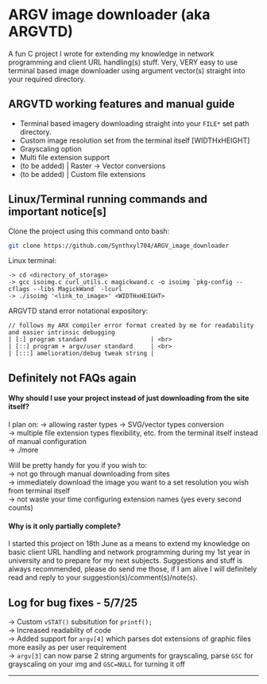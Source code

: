 
# ARGV image downloader (aka ARGVTD)
A fun C project I wrote for extending my knowledge in network programming and client URL handling(s) stuff.
Very, VERY easy to use terminal based image downloader using argument vector(s) straight into your required directory.

## ARGVTD working features and manual guide
- Terminal based imagery downloading straight into your `FILE*` set path directory. <br>
- Custom image resolution set from the terminal itself [WIDTHxHEIGHT]
- Grayscaling option
- Multi file extension support
- (to be added) | Raster -> Vector conversions
- (to be added) | Custom file extensions

## Linux/Terminal running commands and important notice[s]

Clone the project using this command onto bash:
```bash
git clone https://github.com/Synthxyl704/ARGV_image_downloader
```

Linux terminal:
```
-> cd <directory_of_storage>
-> gcc isoimg.c curl_utils.c magickwand.c -o isoimg `pkg-config --cflags --libs MagickWand` -lcurl
-> ./isoimg '<link_to_image>' <WIDTHxHEIGHT>
```

ARGVTD stand error notational expository:
```
// follows my ARX compiler error format created by me for readability and easier intrinsic debugging
| [:] program standard                  | <br>
| [::] program + argv/user standard     | <br>
| [:::] amelioration/debug tweak string |       
```

## Definitely not FAQs again

#### Why should I use your project instead of just downloading from the site itself?

I plan on:
-> allowing raster types -> SVG/vector types conversion <br>
-> multiple file extension types flexibility, etc. from the terminal itself instead of manual configuration <br>
-> ./more <br>

Will be pretty handy for you if you wish to: <br>
-> not go through manual downloading from sites <br>
-> immediately download the image you want to a set resolution you wish from terminal itself <br>
-> not waste your time configuring extension names (yes every second counts) <br>

#### Why is it only partially complete?

I started this project on 18th June as a means to extend my knowledge on basic client URL handling and network programming during my 1st year in university and to prepare for my next subjects.
Suggestions and stuff is always recommended, please do send me those, if I am alive I will definitely read and reply to your suggestion(s)/comment(s)/note(s).

## Log for bug fixes - 5/7/25

-> Custom `vSTAT()` subsitution for `printf();` <br>
-> Increased readablity of code <br>
-> Added support for `argv[4]` which parses dot extensions of graphic files more easily as per user requirement <br>
-> `argv[3]` can now parse 2 string arguments for grayscaling, parse `GSC` for grayscaling on your img and `GSC=NULL` for turning it off <br>

<hr>
